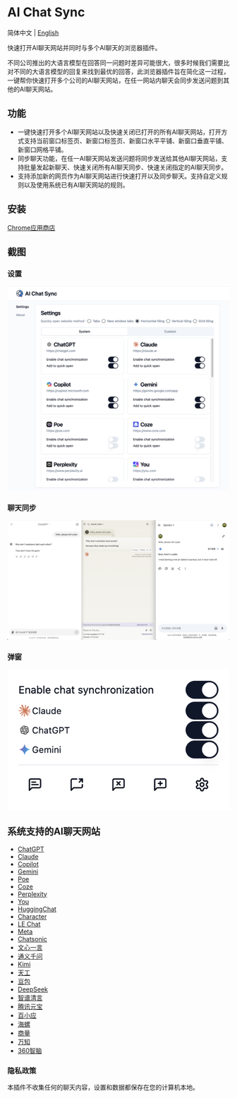# AI Chat Sync

简体中文 | [English](README.md)

快速打开AI聊天网站并同时与多个AI聊天的浏览器插件。

不同公司推出的大语言模型在回答同一问题时差异可能很大，很多时候我们需要比对不同的大语言模型的回复来找到最优的回答，此浏览器插件旨在简化这一过程，一键帮你快速打开多个公司的AI聊天网站，在任一网站内聊天会同步发送问题到其他的AI聊天网站。

## 功能
- 一键快速打开多个AI聊天网站以及快速关闭已打开的所有AI聊天网站，打开方式支持当前窗口标签页、新窗口标签页、新窗口水平平铺、新窗口垂直平铺、新窗口网格平铺。
- 同步聊天功能，在任一AI聊天网站发送问题将同步发送给其他AI聊天网站，支持批量发起新聊天、快速关闭所有AI聊天同步、快速关闭指定的AI聊天同步。
- 支持添加新的网页作为AI聊天网站进行快速打开以及同步聊天。支持自定义规则以及使用系统已有AI聊天网站的规则。

## 安装 
[Chrome应用商店](https://chromewebstore.google.com/detail/ai-chat-sync/afjalhepkaledpiempnidkhijjaolffi?hl=zh-CN&authuser=0)

## 截图

### 设置
![Settings](screenshots/settings.png?raw=true)

### 聊天同步
![Chat](screenshots/chat.png?raw=true)

### 弹窗
![Popup](screenshots/popup.png?raw=true)

## 系统支持的AI聊天网站
- [ChatGPT](https://chatgpt.com)
- [Claude](https://claude.ai)
- [Copilot](https://copilot.microsoft.com)
- [Gemini](https://gemini.google.com/app)
- [Poe](https://poe.com)
- [Coze](https://www.coze.com)
- [Perplexity](https://www.perplexity.ai)
- [You](https://you.com)
- [HuggingChat](https://huggingface.co/chat)
- [Character](https://character.ai)
- [LE Chat](https://chat.mistral.ai/chat)
- [Meta](https://www.meta.ai)
- [Chatsonic](https://app.writesonic.com)
- [文心一言](https://yiyan.baidu.com)
- [通义千问](https://tongyi.aliyun.com/qianwen)
- [Kimi](https://kimi.moonshot.cn)
- [天工](https://www.tiangong.cn)
- [豆包](https://www.doubao.com/chat)
- [DeepSeek](https://chat.deepseek.com)
- [智谱清言](https://chatglm.cn/main/alltoolsdetail)
- [腾讯元宝](https://yuanbao.tencent.com/chat)
- [百小应](https://ying.baichuan-ai.com/chat)
- [海螺](https://hailuoai.com)
- [商量](https://chat.sensetime.com)
- [万知](https://www.wanzhi.com)
- [360智脑](https://chat.360.com)

### 隐私政策
本插件不收集任何的聊天内容，设置和数据都保存在您的计算机本地。
